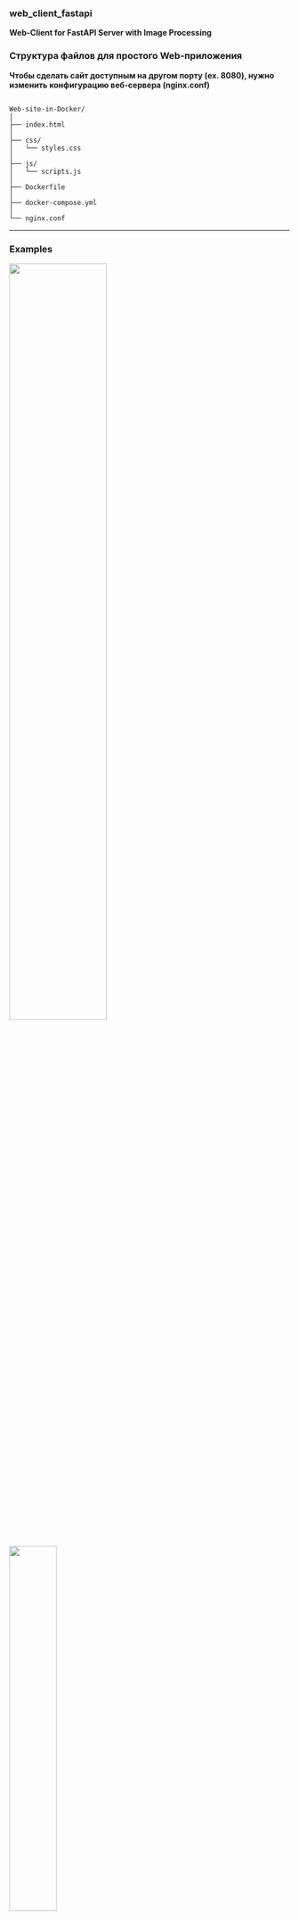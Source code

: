 ### web_client_fastapi
**Web-Client for FastAPI Server with Image Processing**


### Структура файлов для простого Web-приложения

**Чтобы сделать сайт доступным на другом порту (ex. 8080), нужно изменить конфигурацию веб-сервера (nginx.conf)**

<code>
Web-site-in-Docker/
│
├── index.html
│
├── css/
│   └── styles.css
│
├── js/
│   └── scripts.js
│
├── Dockerfile
│
├── docker-compose.yml
│
└── nginx.conf
</code>

---

### Examples

<p>
<img src="https://raw.githubusercontent.com/dnp34/web_client_fastapi/main/files/web1.jpg" width="59%">
<img src="https://raw.githubusercontent.com/dnp34/web_client_fastapi/main/files/web2.jpg" width="41%">
</p><br>
